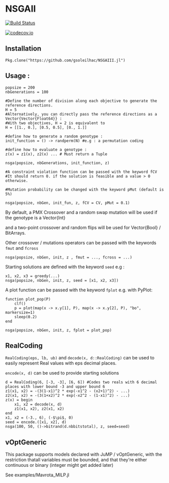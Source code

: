 # NSGAII

[![Build Status](https://travis-ci.org/gsoleilhac/NSGAII.jl.svg?branch=master)](https://travis-ci.org/gsoleilhac/NSGAIII.jl)

[![codecov.io](http://codecov.io/github/gsoleilhac/NSGAII.jl/coverage.svg?branch=master)](http://codecov.io/github/gsoleilhac/NSGAIII.jl?branch=master)

## Installation
`Pkg.clone("https://github.com/gsoleilhac/NSGAIII.jl")`


## Usage : 

```
popsize = 200
nbGenerations = 100

#Define the number of division along each objective to generate the reference directions.
H = 5
#Alternatively, you can directly pass the reference directions as a Vector{Vector{Float64}} : 
#With two objectives, H = 2 is equivalent to 
H = [[1., 0.], [0.5, 0.5], [0., 1.]]

#define how to generate a random genotype : 
init_function = () -> randperm(N) #e.g : a permutation coding

#define how to evaluate a genotype : 
z(x) = z1(x), z2(x) ... # Must return a Tuple

nsga(popsize, nbGenerations, init_function, z)

#A constraint violation function can be passed with the keyword fCV
#It should return 0. if the solution is feasible and a value > 0 otherwise.

#Mutation probability can be changed with the keyword pMut (default is 5%)

nsga(popsize, nbGen, init_fun, z, fCV = CV, pMut = 0.1)

```

By default, a PMX Crossover and a random swap mutation will be used if the genotype is a Vector{Int}

and a two-point crossover and random flips will be used for Vector{Bool} / BitArrays.

Other crossover / mutations operators can be passed with the keywords `fmut` and `fcross`

```
nsga(popsize, nbGen, init, z , fmut = ..., fcross = ...)
```

Starting solutions are defined with the keyword `seed`
e.g : 
```
x1, x2, x3 = greedy(...)
nsga(popsize, nbGen, init, z, seed = [x1, x2, x3])
```

A plot function can be passed with the keyword `fplot`
e.g. with PyPlot:
```
function plot_pop(P)
    clf()
    p = plot(map(x -> x.y[1], P), map(x -> x.y[2], P), "bo", markersize=1)
    sleep(0.2)
end

nsga(popsize, nbGen, init, z, fplot = plot_pop)
```

## RealCoding

`RealCoding(eps, lb, ub)` and `decode(x, d::RealCoding)` can be used to easily represent Real values with eps decimal places.

`encode(x, d)` can be used to provide starting solutions

```
d = RealCoding(6, [-3, -3], [6, 6]) #Codes two reals with 6 decimal places with lower bound -3 and upper bound 6
z1(x1, x2) = -(3(1-x1)^2 * exp(-x1^2 - (x2+1)^2) - ...)
z2(x1, x2) = -(3(1+x2)^2 * exp(-x2^2 - (1-x1)^2) - ...)
z(x) = begin 
    x1, x2 = decode(x, d)
    z1(x1, x2), z2(x1, x2)
end
x1, x2 = (-3., 6), (-$\pi$, 0)
seed = encode.([x1, x2], d)
nsga(100, 50, ()->bitrand(d.nbbitstotal), z, seed=seed)
```


## vOptGeneric

This package supports models declared with JuMP / vOptGeneric, with the restriction thatall variables must be bounded, and that they're either continuous or binary (integer might get added later)

See examples/Mavrota_MILP.jl